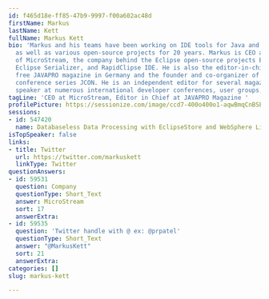 ```yaml
---
id: f465d18e-ff85-47b9-9997-f00a602ac48d
firstName: Markus
lastName: Kett
fullName: Markus Kett
bio: 'Markus and his teams have been working on IDE tools for Java and database development,
  as well as various open-source projects for 20 years. Markus is CEO and co-founder
  of MicroStream, the company behind the Eclipse open-source projects EclipseStore,
  Eclipse Serializer, and RapidClipse IDE. He is also the editor-in-chief for the
  free JAVAPRO magazine in Germany and the founder and co-organizer of the Java community
  conference series JCON. He is an independent editor for several magazines, and a
  speaker at numerous international developer conferences, user groups, and meetups. '
tagLine: 'CEO at MicroStream, Editor in Chief at JAVAPRO Magazine '
profilePicture: https://sessionize.com/image/ccd7-400o400o1-aqwBmqCnBSE2c3ThKinc3g.jpg
sessions:
- id: 547420
  name: Databaseless Data Processing with EclipseStore and WebSphere Liberty InstantOn
isTopSpeaker: false
links:
- title: Twitter
  url: https://twitter.com/markuskett
  linkType: Twitter
questionAnswers:
- id: 59531
  question: Company
  questionType: Short_Text
  answer: MicroStream
  sort: 17
  answerExtra: 
- id: 59535
  question: 'Twitter handle with @ ex: @prpatel'
  questionType: Short_Text
  answer: "@MarkusKett"
  sort: 21
  answerExtra: 
categories: []
slug: markus-kett

---
```

